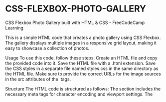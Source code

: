 # CSS-FLEXBOX-PHOTO-GALLERY
CSS Flexbox Photo Gallery built with HTML & CSS - FreeCodeCamp Learning

This is a simple HTML code that creates a photo gallery using CSS Flexbox. The gallery displays multiple images in a responsive grid layout, making it easy to showcase a collection of photos.

Usage
To use this code, follow these steps:
Create an HTML file and copy the provided code into it.
Save the HTML file with a .html extension.
Save the CSS styles in a separate file named styles.css in the same directory as the HTML file.
Make sure to provide the correct URLs for the image sources in the src attributes of the <img> tags.


Structure
The HTML code is structured as follows:
The <head> section includes the necessary meta tags for character encoding and viewport settings.
The <title> element sets the title of the page to "Photo Gallery."
The <link> tag references an external CSS file named styles.css for styling the photo gallery.
The <body> section contains a header with the class "header" and a <div> element with the class "gallery."
The header includes an <h1> element that displays the heading "css flexbox photo gallery."
The gallery contains multiple <img> tags, each with a src attribute pointing to a different image URL.
  
  
Styling
The styling for the photo gallery is defined in the styles.css file. Make sure to customize the styles in this file to achieve the desired appearance of the photo gallery. You can modify the layout, sizing, spacing, and any other visual aspects using CSS rules.

Customization
To customize the photo gallery, you can:
Add or remove images by modifying the <img> tags within the gallery <div>.
Adjust the styles in the styles.css file to change the layout, spacing, or any other visual properties.
Modify the text in the header by editing the content within the <h1> element.
  
  
Compatibility
The code utilizes modern HTML and CSS features and should work in most modern web browsers. However, it's always a good practice to test your code in different browsers and devices to ensure proper compatibility.
